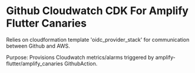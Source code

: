 # Github Cloudwatch CDK For Amplify Flutter Canaries

Relies on cloudformation template 'oidc_provider_stack' for communication between Github and AWS.

Purpose: Provisions Cloudwatch metrics/alarms triggered by amplify-flutter/amplify_canaries GithubAction.

